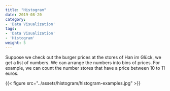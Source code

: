 ```yaml
---
title: "Histogram"
date: 2019-08-20
category:
- 'Data Visualization'
tags:
- 'Data Visualization'
- 'Histogram'
weight: 5
---
```


Suppose we check out the burger prices at the stores of Han im Glück, we get a list of numbers. We can arrange the numbers into bins of prices. For example, we can count the number stores that have a price between 10 to 11 euros.

{{< figure src="../assets/histogram/histogram-examples.jpg" >}}
